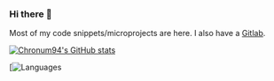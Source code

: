 ### Hi there 👋

Most of my code snippets/microprojects are here. I also have a [Gitlab](https://gitlab.com/Chronum94).
<!--
**Chronum94/Chronum94** is a ✨ _special_ ✨ repository because its `README.md` (this file) appears on your GitHub profile.

Here are some ideas to get you started:

- 🔭 I’m currently working on ...
- 🌱 I’m currently learning ...
- 👯 I’m looking to collaborate on ...
- 🤔 I’m looking for help with ...
- 💬 Ask me about ...
- 📫 How to reach me: ...
- 😄 Pronouns: ...
- ⚡ Fun fact: ...
-->

[![Chronum94's GitHub stats](https://github-readme-stats.vercel.app/api?username=Chronum94)](https://github.com/anuraghazra/github-readme-stats)

[![Languages](https://github-readme-stats.vercel.app/api/top-langs?username=Chronum94)
